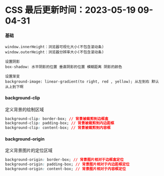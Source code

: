 <!--
 * @Description:
 * @Author: panrui
 * @Date: 2023-04-25 08:57:17
 * @LastEditTime: 2023-05-19 09:04:31
 * @LastEditors: panrui
 * 不忘初心,不负梦想
-->

# CSS 最后更新时间：2023-05-19 09-04-31

#### 基础

```
window.innerHeight：浏览器可视化大小(不包含滚动条)
window.outerHeight：浏览器分辨率大小(不包含滚动条)

设置阴影
box-shadow: 水平阴影的位置 垂直阴影的位置 模糊距离 阴影的颜色

设置渐变
background-image: linear-gradient(to right, red , yellow); 从左到右 默认从上到下啊
```

#### background-clip

定义背景的绘制区域

```css
background-clip: border-box; // 背景被裁剪到边框盒
background-clip: padding-box; // 背景被裁剪到内边距框
background-clip: content-box; // 背景被裁剪到内容框
```

#### background-origin

定义背景图片的定位区域

```css
background-origin: border-box; // 背景图片相对于边框盒定位
background-origin: padding-box; // 背景图片相对于内边距框定位
background-origin: content-box; // 背景图片相对于内容框定位
```

<!-- #### border 属性

```css
border: 1px solid red; // 1px 线宽 solid 实线 red 颜色
border: 1px dashed red; // 1px 线宽 dashed 虚线 red 颜色
border: 1px dotted red; // 1px 线宽 dotted 点线 red 颜色
border: 1px double red; // 1px 线宽 double 双线 red 颜色
border: 1px groove red; // 1px 线宽 groove 3D凹 red 颜色
border: 1px ridge red; // 1px 线宽 ridge 3D凸 red 颜色
border: 1px inset red; // 1px 线宽 inset 3D inset red 颜色
border: 1px outset red; // 1px 线宽 outset 3D outset red 颜色
```

```css
border-top: 1px solid red; // 上边框
border-right: 1px solid red; // 右边框
border-bottom: 1px solid red; // 下边框
border-left: 1px solid red; // 左边框
```

```css
border-width: 1px; // 线宽
border-style: solid; // 线型
border-color: red; // 颜色
```

```css
border-top-width: 1px; // 上边框线宽
border-top-style: solid; // 上边框线型
border-top-color: red; // 上边框颜色
``` -->
